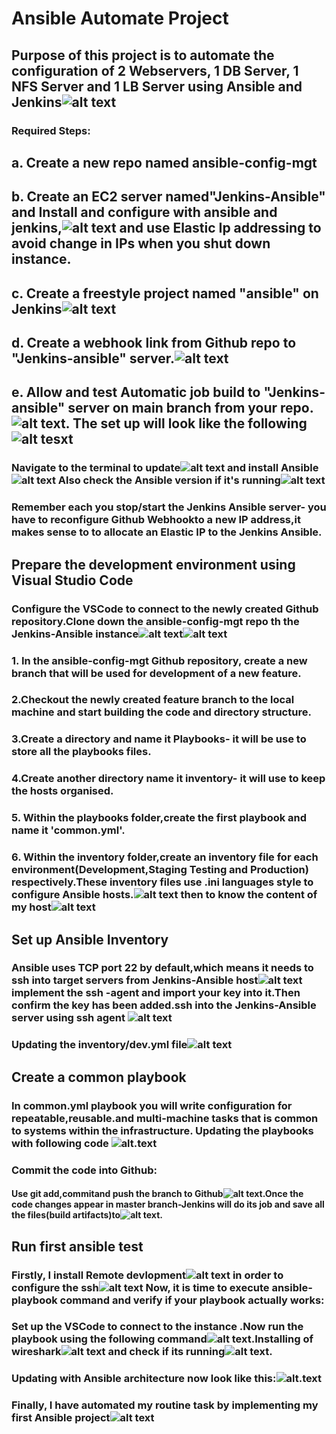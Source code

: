 # Ansible Automate Project
## Purpose of this project is to automate the configuration of 2 Webservers, 1 DB Server, 1 NFS Server and 1 LB Server using Ansible and Jenkins![alt text](./img/github_repo.jpg)

### Required Steps:
## a. Create a new repo named ansible-config-mgt
## b. Create an EC2 server named"Jenkins-Ansible" and Install and configure with ansible and jenkins,![alt text](./img/install_ansible.jpg) and use Elastic Ip addressing to avoid change in IPs when you shut down instance.

## c. Create a freestyle project named "ansible" on Jenkins![alt text](./img/Dashboard_Jenkins.jpg)

## d. Create a webhook link from Github repo to "Jenkins-ansible" server.![alt text](./img/webhooks.jpg)

## e. Allow and test Automatic job build to "Jenkins-ansible" server on main branch from your repo.![alt text](./img/github_main.jpg). The set up will look like the following![alt tesxt](./img/github_repo.jpg)

### Navigate to the terminal to update![alt text](./img/update.jpg) and install Ansible![alt text](./img/install_ansible.jpg) Also check the Ansible version if it's running![alt text](./img/ansible-version.jpg)

### Remember each you stop/start the Jenkins Ansible server- you have to reconfigure Github Webhookto a new IP address,it makes sense to to allocate an Elastic IP to the Jenkins Ansible.

## Prepare the development environment using Visual Studio Code
### Configure the VSCode to connect to the newly created Github repository.Clone down the ansible-config-mgt repo th the Jenkins-Ansible instance![alt text](./img/git-clone.jpg)![alt text](./img/clone_link.jpg)

### 1. In the ansible-config-mgt Github repository, create a new branch that will be used for development of a new feature.
### 2.Checkout the newly created feature branch to the local machine and start building the code and directory structure.
### 3.Create a directory and name it Playbooks- it will be use to store all the playbooks files.
### 4.Create another directory name it inventory- it will use to keep the hosts organised.
### 5. Within the playbooks folder,create the first playbook and name it 'common.yml'.
### 6. Within the inventory folder,create an inventory file for each environment(Development,Staging Testing and Production) respectively.These inventory files use .ini languages style to configure Ansible hosts.![alt text](./img/host-key.jpg) then to know the content of my host![alt text](./img/cat-ansible-host.jpg)
## Set up Ansible Inventory
### Ansible uses TCP port 22 by default,which means it needs to ssh into target servers from Jenkins-Ansible host![alt text](./img/port%2022.jpg) implement the ssh -agent and import your key into it.Then confirm the key has been added.ssh into the Jenkins-Ansible server using ssh agent ![alt text](./img/ssh_vsc.jpg)
### Updating the inventory/dev.yml file![alt text](./img/inventory-web01.jpg)
## Create a common playbook
### In common.yml playbook you will write configuration for repeatable,reusable.and multi-machine tasks that is common to systems within the infrastructure. Updating the playbooks with following code ![alt.text](./img/common.jpg)

### Commit the code into Github:
#### Use git add,commitand push the branch to Github![alt text](./img/Branches.jpg).Once the code changes appear in master branch-Jenkins will do its job and save all the files(build artifacts)to![alt text](./img/files.jpg).

## Run first ansible test
### Firstly, I install Remote devlopment![alt text](./img/Remote%20Development.jpg) in order to configure the ssh![alt text](./img/configuration.jpg) Now, it is time to execute ansible- playbook command and verify if your playbook actually works:
### Set up the VSCode to connect to the instance .Now run the playbook using the following command![alt text](./img/ansible_playbook.jpg).Installing of wireshark![alt text](./img/install_wireshark.jpg) and check if its running![alt text](./img/wireshark.jpg).
### Updating with Ansible architecture now look like this:![alt.text](./img/ansible_architecture.jpg)
### Finally, I have automated my routine task by implementing my first Ansible project![alt text](./img/Great%20ending.jpg)



